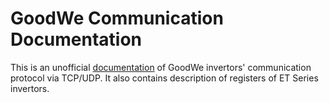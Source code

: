 # GoodWe Communication Documentation

This is an unofficial [documentation](https://github.com/tkubec/GoodWe/wiki) of GoodWe invertors' communication protocol via TCP/UDP. It also contains description of registers of ET Series invertors.

